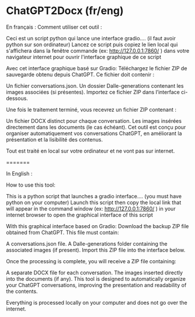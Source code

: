 # ChatGPT2Docx (fr/eng)

En français :
Comment utiliser cet outil :

Ceci est un script python qui lance une interface gradio....
(il faut avoir python sur son ordinateur)
Lancez ce script puis copiez le lien local qui s'affichera dans la fenêtre commande (ex: http://127.0.0.1:7860/ ) dans votre navigateur internet pour ouvrir l'interface graphique de ce script

Avec cet interface graphique basé sur Gradio:
Téléchargez le fichier ZIP de sauvegarde obtenu depuis ChatGPT. Ce fichier doit contenir :

Un fichier conversations.json.
Un dossier Dalle-generations contenant les images associées (si présentes).
Importez ce fichier ZIP dans l’interface ci-dessous.

Une fois le traitement terminé, vous recevrez un fichier ZIP contenant :

Un fichier DOCX distinct pour chaque conversation.
Les images insérées directement dans les documents (le cas échéant).
Cet outil est conçu pour organiser automatiquement vos conversations ChatGPT, en améliorant la présentation et la lisibilité des contenus.

Tout est traité en local sur votre ordinateur et ne vont pas sur internet.

=======

In English :

How to use this tool:

This is a python script that launches a gradio interface....
(you must have python on your computer)
Launch this script then copy the local link that will appear in the command window (ex: http://127.0.0.1:7860/ ) in your internet browser to open the graphical interface of this script

With this graphical interface based on Gradio:
Download the backup ZIP file obtained from ChatGPT. This file must contain:

A conversations.json file.
A Dalle-generations folder containing the associated images (if present).
Import this ZIP file into the interface below.

Once the processing is complete, you will receive a ZIP file containing:

A separate DOCX file for each conversation.
The images inserted directly into the documents (if any).
This tool is designed to automatically organize your ChatGPT conversations, improving the presentation and readability of the contents.

Everything is processed locally on your computer and does not go over the internet.
